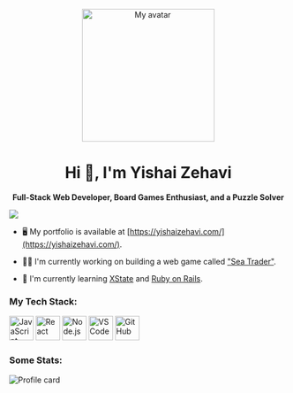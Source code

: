 <!-- <p align="center"><img src="https://github.com/user-attachments/assets/63a747f7-214e-4acb-a1dc-81133ec3dd81" alt="Yishai Zehavi profile" width="240" /></p> -->
<p align="center"><img src="https://github.com/user-attachments/assets/97a025f9-abc6-4dbf-acf4-f9107ba2960c" alt="My avatar" width="240" /></p>

<h1 align="center">Hi 👋, I'm Yishai Zehavi</h1>
<p align="center"><strong>Full-Stack Web Developer, Board Games Enthusiast, and a Puzzle Solver</strong></p>

![](https://komarev.com/ghpvc/?username=zyishai&style=for-the-badge&abbreviated=true)  

- :desktop_computer: My portfolio is available at [https://yishaizehavi.com/](https://yishaizehavi.com/).

- :man_technologist: I'm currently working on building a web game called ["Sea Trader"](https://github.com/zyishai/sea-trader).

- :seedling: I'm currently learning [XState](https://stately.ai/docs/xstate) and [Ruby on Rails](https://rubyonrails.org).

<!-- - :zap: Fun fact about me: -->


### My Tech Stack:
<a href="https://developer.mozilla.org/en-US/docs/Web/JavaScript" target="_blank"><img src="https://user-images.githubusercontent.com/74038190/212257454-16e3712e-945a-4ca2-b238-408ad0bf87e6.gif" alt="JavaScript" height="44" /></a> <a href="https://react.dev" target="_blank"><img src="https://user-images.githubusercontent.com/74038190/212257467-871d32b7-e401-42e8-a166-fcfd7baa4c6b.gif" alt="React" height="44" /></a> <a href="https://nodejs.org/en" target="_blank"><img src="https://user-images.githubusercontent.com/74038190/212257460-738ff738-247f-4445-a718-cdd0ca76e2db.gif" alt="Node.js" height="44" /></a> <a href="https://code.visualstudio.com/docs" target="_blank"><img src="https://user-images.githubusercontent.com/74038190/212257465-7ce8d493-cac5-494e-982a-5a9deb852c4b.gif" alt="VS Code" height="44" /></a> <a href="https://github.com" target="_blank"><img src="https://user-images.githubusercontent.com/74038190/212257468-1e9a91f1-b626-4baa-b15d-5c385dfa7ed2.gif" alt="GitHub" height="44" /></a>


### Some Stats:
![Profile card](http://github-profile-summary-cards.vercel.app/api/cards/profile-details?username=zyishai&theme=prussian)

<!--
**zyishai/zyishai** is a ✨ _special_ ✨ repository because its `README.md` (this file) appears on your GitHub profile.

Here are some ideas to get you started:

- 🔭 I’m currently working on ...
- 🌱 I’m currently learning ...
- 👯 I’m looking to collaborate on ...
- 🤔 I’m looking for help with ...
- 💬 Ask me about ...
- 📫 How to reach me: ...
- 😄 Pronouns: ...
- ⚡ Fun fact: ...
-->
